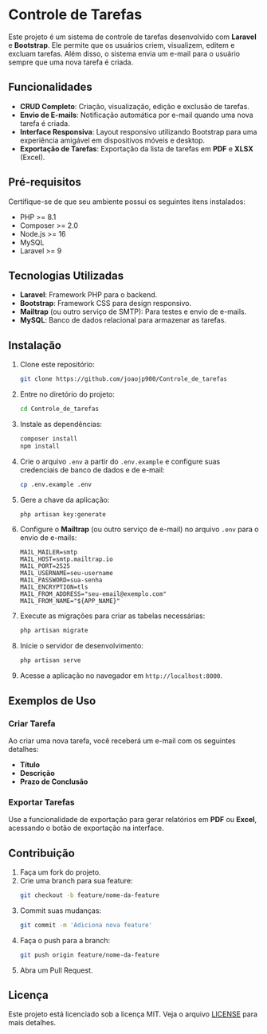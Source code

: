 # Controle de Tarefas

Este projeto é um sistema de controle de tarefas desenvolvido com **Laravel** e **Bootstrap**. Ele permite que os usuários criem, visualizem, editem e excluam tarefas. Além disso, o sistema envia um e-mail para o usuário sempre que uma nova tarefa é criada.

## Funcionalidades

- **CRUD Completo**: Criação, visualização, edição e exclusão de tarefas.
- **Envio de E-mails**: Notificação automática por e-mail quando uma nova tarefa é criada.
- **Interface Responsiva**: Layout responsivo utilizando Bootstrap para uma experiência amigável em dispositivos móveis e desktop.
- **Exportação de Tarefas**: Exportação da lista de tarefas em **PDF** e **XLSX** (Excel).

## Pré-requisitos

Certifique-se de que seu ambiente possui os seguintes itens instalados:

- PHP >= 8.1
- Composer >= 2.0
- Node.js >= 16
- MySQL
- Laravel >= 9

## Tecnologias Utilizadas

- **Laravel**: Framework PHP para o backend.
- **Bootstrap**: Framework CSS para design responsivo.
- **Mailtrap** (ou outro serviço de SMTP): Para testes e envio de e-mails.
- **MySQL**: Banco de dados relacional para armazenar as tarefas.

## Instalação

1. Clone este repositório:
   ```bash
   git clone https://github.com/joaojp900/Controle_de_tarefas
   ```

2. Entre no diretório do projeto:
   ```bash
   cd Controle_de_tarefas
   ```

3. Instale as dependências:
   ```bash
   composer install
   npm install
   ```

4. Crie o arquivo `.env` a partir do `.env.example` e configure suas credenciais de banco de dados e de e-mail:
   ```bash
   cp .env.example .env
   ```

5. Gere a chave da aplicação:
   ```bash
   php artisan key:generate
   ```

6. Configure o **Mailtrap** (ou outro serviço de e-mail) no arquivo `.env` para o envio de e-mails:
   ```env
   MAIL_MAILER=smtp
   MAIL_HOST=smtp.mailtrap.io
   MAIL_PORT=2525
   MAIL_USERNAME=seu-username
   MAIL_PASSWORD=sua-senha
   MAIL_ENCRYPTION=tls
   MAIL_FROM_ADDRESS="seu-email@exemplo.com"
   MAIL_FROM_NAME="${APP_NAME}"
   ```

7. Execute as migrações para criar as tabelas necessárias:
   ```bash
   php artisan migrate
   ```

8. Inicie o servidor de desenvolvimento:
   ```bash
   php artisan serve
   ```

9. Acesse a aplicação no navegador em `http://localhost:8000`.

## Exemplos de Uso

### Criar Tarefa
Ao criar uma nova tarefa, você receberá um e-mail com os seguintes detalhes:

- **Título**
- **Descrição**
- **Prazo de Conclusão**

### Exportar Tarefas
Use a funcionalidade de exportação para gerar relatórios em **PDF** ou **Excel**, acessando o botão de exportação na interface.

 

## Contribuição

1. Faça um fork do projeto.
2. Crie uma branch para sua feature:
   ```bash
   git checkout -b feature/nome-da-feature
   ```
3. Commit suas mudanças:
   ```bash
   git commit -m 'Adiciona nova feature'
   ```
4. Faça o push para a branch:
   ```bash
   git push origin feature/nome-da-feature
   ```
5. Abra um Pull Request.

## Licença

Este projeto está licenciado sob a licença MIT. Veja o arquivo [LICENSE](LICENSE) para mais detalhes.
